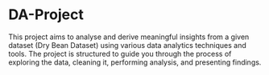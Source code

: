 # DA-Project
This project aims to analyse and derive meaningful insights from a given dataset (Dry Bean Dataset) using various data analytics techniques and tools. The project is structured to guide you through the process of exploring the data, cleaning it, performing analysis, and presenting findings.
